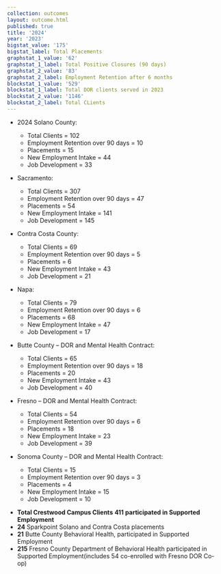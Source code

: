```yaml
---
collection: outcomes
layout: outcome.html
published: true
title: '2024'
year: '2023'
bigstat_value: '175'
bigstat_label: Total Placements
graphstat_1_value: '62'
graphstat_1_label: Total Positive Closures (90 days)
graphstat_2_value: '83'
graphstat_2_label: Employment Retention after 6 months
blockstat_1_value: '529'
blockstat_1_label: Total DOR clients served in 2023
blockstat_2_value: '1146'
blockstat_2_label: Total CLients
---
```

* 2024 Solano County:
  - Total Clients = 102
  - Employment Retention over 90 days = 10
  - Placements = 15
  - New Employment Intake = 44
  - Job Development = 33

* Sacramento:
  - Total Clients = 307
  - Employment Retention over 90 days = 47 
  - Placements = 54
  - New Employment Intake = 141
  - Job Development = 145

* Contra Costa County:
  - Total Clients = 69
  - Employment Retention over 90 days = 5 
  - Placements = 6
  - New Employment Intake = 43
  - Job Development = 21
  
* Napa:
  - Total Clients = 79
  - Employment Retention over 90 days = 6 
  - Placements = 68
  - New Employment Intake = 47
  - Job Development = 17  

* Butte County – DOR and Mental Health Contract:
  - Total Clients = 65
  - Employment Retention over 90 days = 18 
  - Placements = 20
  - New Employment Intake = 43
  - Job Development = 40
  
* Fresno – DOR and Mental Health Contract:
  - Total Clients = 54
  - Employment Retention over 90 days = 6 
  - Placements = 18
  - New Employment Intake = 23
  - Job Development = 39

* Sonoma County – DOR and Mental Health Contract:
  - Total Clients = 15
  - Employment Retention over 90 days = 3 
  - Placements = 4
  - New Employment Intake = 15
  - Job Development = 10


- **Total Crestwood Campus Clients** **411** **participated in Supported Employment**
- **24** Sparkpoint Solano and Contra Costa placements
- **21** Butte County Behavioral Health, participated in Supported Employment
- **215** Fresno County Department of Behavioral Health participated in Supported Employment(includes 54 co-enrolled with Fresno DOR Co-op)
